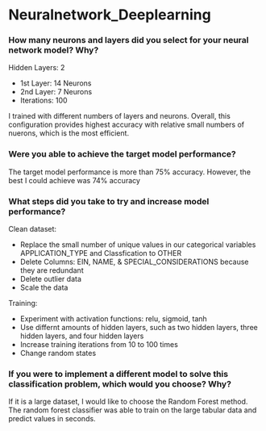 # Neuralnetwork_Deeplearning
### How many neurons and layers did you select for your neural network model? Why?
Hidden Layers: 2
- 1st Layer: 14 Neurons
- 2nd Layer: 7 Neurons
- Iterations: 100

I trained with different numbers of layers and neurons. Overall, this configuration provides highest accuracy with relative small numbers of nuerons, which is the most efficient. 

### Were you able to achieve the target model performance?
The target model performance is more than 75% accuracy. However, the best I could achieve was 74% accuracy

### What steps did you take to try and increase model performance?
Clean dataset:
- Replace the small number of unique values in our categorical variables APPLICATION_TYPE and Classfication to OTHER 
- Delete Columns: EIN, NAME, & SPECIAL_CONSIDERATIONS because they are redundant
- Delete outlier data
- Scale the data

Training:
- Experiment with activation functions: relu, sigmoid, tanh
- Use differnt amounts of hidden layers, such as two hidden layers, three hidden layers, and four hidden layers
- Increase training iterations from 10 to 100 times
- Change random states

### If you were to implement a different model to solve this classification problem, which would you choose? Why?
If it is a large dataset, I would like to choose the Random Forest method. The random forest classifier was able to train on the large tabular data and predict values in seconds. 
